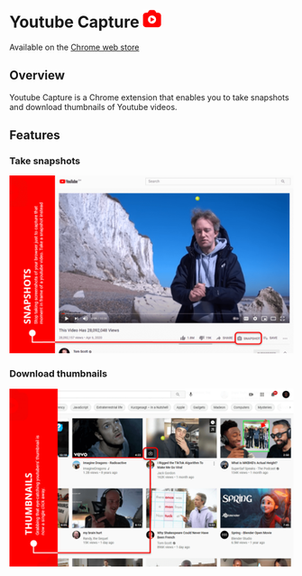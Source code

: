 # Youtube Capture&nbsp;![](./assets/logo/32.png)
Available on the [Chrome web store](https://chrome.google.com/webstore/detail/youtube-capture/jbdeadmhpalplenoegljelbccamfedoo?hl=en-GB&authuser=0)

## Overview
Youtube Capture is a Chrome extension that enables you to take snapshots and download thumbnails of Youtube videos.

## Features

### Take snapshots
![](./assets/artworks/screenshots/1.png)

### Download thumbnails
![](./assets/artworks/screenshots/2.png)
